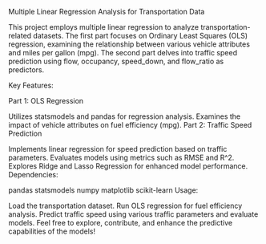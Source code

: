 Multiple Linear Regression Analysis for Transportation Data

This project employs multiple linear regression to analyze transportation-related datasets. The first part focuses on Ordinary Least Squares (OLS) regression, examining the relationship between various vehicle attributes and miles per gallon (mpg). The second part delves into traffic speed prediction using flow, occupancy, speed_down, and flow_ratio as predictors.

Key Features:

Part 1: OLS Regression

Utilizes statsmodels and pandas for regression analysis.
Examines the impact of vehicle attributes on fuel efficiency (mpg).
Part 2: Traffic Speed Prediction

Implements linear regression for speed prediction based on traffic parameters.
Evaluates models using metrics such as RMSE and R^2.
Explores Ridge and Lasso Regression for enhanced model performance.
Dependencies:

pandas
statsmodels
numpy
matplotlib
scikit-learn
Usage:

Load the transportation dataset.
Run OLS regression for fuel efficiency analysis.
Predict traffic speed using various traffic parameters and evaluate models.
Feel free to explore, contribute, and enhance the predictive capabilities of the models!
